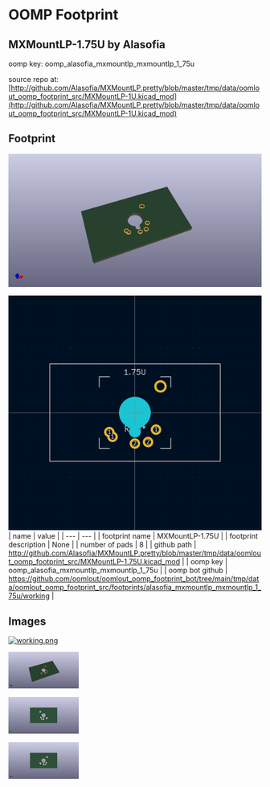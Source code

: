 # OOMP Footprint  
## MXMountLP-1.75U  by Alasofia  
  
oomp key: oomp_alasofia_mxmountlp_mxmountlp_1_75u  
  
source repo at: [http://github.com/Alasofia/MXMountLP.pretty/blob/master/tmp/data/oomlout_oomp_footprint_src/MXMountLP-1U.kicad_mod](http://github.com/Alasofia/MXMountLP.pretty/blob/master/tmp/data/oomlout_oomp_footprint_src/MXMountLP-1U.kicad_mod)  
## Footprint  
  
[![working_kicad_pcb_3d.png](working_kicad_pcb_3d_600.png)](working_kicad_pcb_3d.png)  
  
[![working.png](working_600.png)](working.png)  
| name | value | 
| --- | --- | 
| footprint name | MXMountLP-1.75U | 
| footprint description | None | 
| number of pads | 8 | 
| github path | http://github.com/Alasofia/MXMountLP.pretty/blob/master/tmp/data/oomlout_oomp_footprint_src/MXMountLP-1.75U.kicad_mod | 
| oomp key | oomp_alasofia_mxmountlp_mxmountlp_1_75u | 
| oomp bot github | https://github.com/oomlout/oomlout_oomp_footprint_bot/tree/main/tmp/data/oomlout_oomp_footprint_src/footprints/alasofia_mxmountlp_mxmountlp_1_75u/working | 
## Images  
  
[![working.png](working_140.png)](working.png)  
  
[![working_kicad_pcb_3d.png](working_kicad_pcb_3d_140.png)](working_kicad_pcb_3d.png)  
  
[![working_kicad_pcb_3d_back.png](working_kicad_pcb_3d_back_140.png)](working_kicad_pcb_3d_back.png)  
  
[![working_kicad_pcb_3d_front.png](working_kicad_pcb_3d_front_140.png)](working_kicad_pcb_3d_front.png)  
